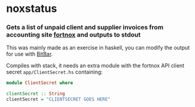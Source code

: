 # noxstatus
### Gets a list of unpaid client and supplier invoices from accounting site [fortnox](http://fortnox.se) and outputs to stdout

This was mainly made as an exercise in haskell, you can modify the output for use with [BitBar](https://github.com/matryer/bitbar).

Compiles with stack, it needs an extra module with the fortnox API client secret ```app/ClientSecret.hs``` containing:
``` haskell
module ClientSecret where

clientSecret :: String
clientSecret = "CLIENTSECRET GOES HERE"
```
